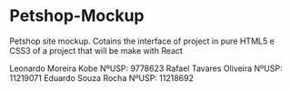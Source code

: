 # Petshop-Mockup
Petshop site mockup. Cotains the interface of project in pure HTML5 e CSS3 of a project that will be make with React

Leonardo Moreira Kobe    NºUSP: 9778623
Rafael Tavares Oliveira          NºUSP: 11219071
Eduardo Souza Rocha           NºUSP: 11218692

